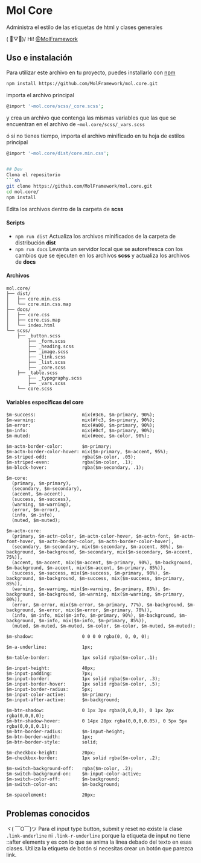 # Mol Core
Administra el estilo de las etiquetas de html y clases generales

( ﾟ▽ﾟ)/ Hi! [@MolFramework](https://twitter.com/MolFramework)


## Uso e instalación
Para utilizar este archivo en tu proyecto, puedes installarlo con [npm](https://www.npmjs.com/)
```sh
npm install https://github.com/MolFramework/mol.core.git
```
importa el archivo principal
```sh
@import '~mol.core/scss/_core.scss';
```
y crea un archivo que contenga las mismas variables que las que se encuentran en
el archivo de `~mol.core/scss/_vars.scss`

ó si no tienes tiempo, importa el archivo minificado en tu hoja de estilos principal
```sh
@import '~mol.core/dist/core.min.css';


## Dev
Clona el repositorio
```sh
git clone https://github.com/MolFramework/mol.core.git
cd mol.core/
npm install
```
Edita los archivos dentro de la carpeta de **scss**

#### Scripts
- `npm run dist` Actualiza los archivos minificados de la carpeta de distribución **dist**
- `npm run docs` Levanta un servidor local que se autorefresca con los cambios que se ejecuten en los archivos **scss** y actualiza los archivos de **docs**

#### Archivos
```text
mol.core/
├── dist/
│   ├── core.min.css
│   └── core.min.css.map
├── docs/
│   ├── core.css
│   ├── core.css.map
│   └── index.html
└── scss/
    ├── _button.scss
		├── _form.scss
		├── _heading.scss
		├── _image.scss
		├── _link.scss
		├── _list.scss
		├── _core.scss
    ├── _table.scss
		├── _typography.scss
		├── _vars.scss
    └── core.scss
```

#### Variables específicas del core
```text
$m-success:                 mix(#3c6, $m-primary, 90%);
$m-warning:                 mix(#fc3, $m-primary, 90%);
$m-error:                   mix(#a00, $m-primary, 90%);
$m-info:                    mix(#0cf, $m-primary, 90%);
$m-muted:                   mix(#eee, $m-color, 90%);

$m-actn-border-color:       $m-primary;
$m-actn-border-color-hover: mix($m-primary, $m-accent, 95%);
$m-striped-odd:             rgba($m-color, .05);
$m-striped-even:            rgba($m-color, .1);
$m-block-hover:             rgba($m-secondary, .1);

$m-core:
  (primary, $m-primary),
  (secondary, $m-secondary),
  (accent, $m-accent),
  (success, $m-success),
  (warning, $m-warning),
  (error, $m-error),
  (info, $m-info),
  (muted, $m-muted);

$m-actn-core:
  (primary, $m-actn-color, $m-actn-color-hover, $m-actn-font, $m-actn-font-hover, $m-actn-border-color, $m-actn-border-color-hover),
  (secondary, $m-secondary, mix($m-secondary, $m-accent, 80%), $m-background, $m-background, $m-secondary, mix($m-secondary, $m-accent, 75%)),
  (accent, $m-accent, mix($m-accent, $m-primary, 90%), $m-background, $m-background, $m-accent, mix($m-accent, $m-primary, 85%)),
  (success, $m-success, mix($m-success, $m-primary, 90%), $m-background, $m-background, $m-success, mix($m-success, $m-primary, 85%)),
  (warning, $m-warning, mix($m-warning, $m-primary, 85%), $m-background, $m-background, $m-warning, mix($m-warning, $m-primary, 80%)),
  (error, $m-error, mix($m-error, $m-primary, 77%), $m-background, $m-background, $m-error, mix($m-error, $m-primary, 70%)),
  (info, $m-info, mix($m-info, $m-primary, 90%), $m-background, $m-background, $m-info, mix($m-info, $m-primary, 85%)),
  (muted, $m-muted, $m-muted, $m-color, $m-color, $m-muted, $m-muted);

$m-shadow:                  0 0 0 0 rgba(0, 0, 0, 0);

$m-a-underline:             1px;

$m-table-border:            1px solid rgba($m-color,.1);

$m-input-height:            40px;
$m-input-padding:           7px;
$m-input-border:            1px solid rgba($m-color, .3);
$m-input-border-hover:      1px solid rgba($m-color, .5);
$m-input-border-radius:     5px;
$m-input-color-active:      $m-primary;
$m-input-after-active:      $m-background;

$m-btn-shadow:              0 1px 3px rgba(0,0,0,0), 0 1px 2px rgba(0,0,0,0);
$m-btn-shadow-hover:        0 14px 28px rgba(0,0,0,0.05), 0 5px 5px rgba(0,0,0,0.1);
$m-btn-border-radius:       $m-input-height;
$m-btn-border-width:        1px;
$m-btn-border-style:        solid;

$m-checkbox-height:         20px;
$m-checkbox-border:         1px solid rgba($m-color, .2);

$m-switch-background-off:   rgba($m-color, .2);
$m-switch-background-on:    $m-input-color-active;
$m-switch-color-off:        $m-background;
$m-switch-color-on:         $m-background;

$m-spacelement:             20px;
```


## Problemas conocidos

ヾ( ￣O￣)ツ Para el input type button, submit y reset no existe la clase `.link-underline` ni `.link-r-underline` porque la etiqueta de input no tiene ::after elements y es con lo que se anima la línea debado del texto en esas clases. Utiliza la etiqueta de botón si necesitas crear un botón que parezca link.
